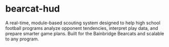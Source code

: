 # bearcat-hud
A real-time, module-based scouting system designed to help high school football programs analyze opponent tendencies, interpret play data, and prepare smarter game plans. Built for the Bainbridge Bearcats and scalable to any program.
